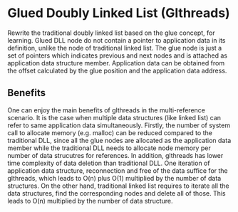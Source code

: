 # Glued Doubly Linked List (Glthreads)

Rewrite the traditional doubly linked list based on the glue concept, for learning. Glued DLL node do not contain a pointer to application data in its definition, unlike the node of traditional linked list. The glue node is just a set of pointers which indicates previous and next nodes and is attached as application data structure member. Application data can be obtained from the offset calculated by the glue position and the application data address.

## Benefits

One can enjoy the main benefits of glthreads in the multi-reference scenario. It is the case when multiple data structures (like linked list) can refer to same application data simultaneously. Firstly, the number of system call to allocate memory (e.g. malloc) can be reduced compared to the traditional DLL, since all the glue nodes are allocated as the application data member while the traditional DLL needs to allocate node memory per number of data strucutres for references. In addition, glthreads has lower time complexity of data deletion than traditional DLL. One iteration of application data structure, reconnection and free of the data suffice for the glthreads, which leads to O(n) plus O(1) multiplied by the number of data structures. On the other hand, traditional linked list requires to iterate all the data structures, find the corresponding nodes and delete all of those. This leads to O(n) multiplied by the number of data structure.
